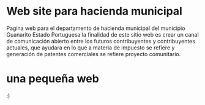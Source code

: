 # Web site para hacienda municipal
Pagina web para el departamento de hacienda municipal del municipio Guanarito Estado Portuguesa
la finalidad de este sitio web es crear un canal de comunicación abierto entre los 
futuros contribuyentes y contribuyentes actuales, que ayudara en lo que a materia de impuesto se refiere y generación de patentes comerciales se refiere proyecto comunitario. 

# una pequeña web
:)